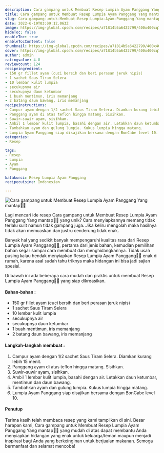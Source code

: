 ```yaml
---
description: Cara gampang untuk Membuat Resep Lumpia Ayam Panggang Yang mantap"
title: Cara gampang untuk Membuat Resep Lumpia Ayam Panggang Yang mantap
slug: Cara-gampang-untuk-Membuat-Resep-Lumpia-Ayam-Panggang-Yang-mantap
date: 2022-6-19T03:09:12.063Z
image: https://img-global.cpcdn.com/recipes/a71814b5a6422799/400x400cq70/photo.jpg
hideToc: false
enableToc: true
enableTocContent: false
thumbnail: https://img-global.cpcdn.com/recipes/a71814b5a6422799/400x400cq70/photo.jpg
cover: https://img-global.cpcdn.com/recipes/a71814b5a6422799/400x400cq70/photo.jpg
author: admin
ratingvalue: 4.8
reviewcount: 124
recipeingredient:
- 150 gr fillet ayam (cuci bersih dan beri perasan jeruk nipis)
- 1 sachet Saus Tiram Selera
- 10 lembar kulit lumpia
- secukupnya air
- secukupnya daun ketumbar
- 1 buah mentimun, iris memanjang
- 2 batang daun bawang, iris memanjang
recipeinstructions:
- Campur ayam dengan 1/2 sachet Saus Tiram Selera. Diamkan kurang lebih 15 menit.
- Panggang ayam di atas teflon hingga matang. Sisihkan.
- Suwir–suwir ayam, sisihkan.
- Ambil 1 lembar kulit lumpia, basahi dengan air. Letakkan daun ketumbar, mentimun dan daun bawang.
- Tambahkan ayam dan gulung lumpia. Kukus lumpia hingga matang.
- Lumpia Ayam Panggang siap disajikan bersama dengan BonCabe level 10.
categories:
- Resep

tags:
- Resep
- Lumpia
- Ayam
- Panggang

katakunci: Resep Lumpia Ayam Panggang
recipecuisine: Indonesian

---
```


![Cara gampang untuk Membuat Resep Lumpia Ayam Panggang Yang mantap👩‍🍳](https://img-global.cpcdn.com/recipes/a71814b5a6422799/400x400cq70/photo.jpg)

Lagi mencari ide resep Cara gampang untuk Membuat Resep Lumpia Ayam Panggang Yang mantap👩‍🍳 yang unik? Cara menyiapkannya memang tidak terlalu sulit namun tidak gampang juga. Jika keliru mengolah maka hasilnya tidak akan memuaskan dan justru cenderung tidak enak.

Banyak hal yang sedikit banyak mempengaruhi kualitas rasa dari Resep Lumpia Ayam Panggang👩‍🍳, pertama dari jenis bahan, kemudian pemilihan bahan segar sampai cara membuat dan menghidangkannya. Tidak usah pusing kalau hendak menyiapkan Resep Lumpia Ayam Panggang👩‍🍳 enak di rumah, karena asal sudah tahu triknya maka hidangan ini bisa jadi sajian spesial.

Di bawah ini ada beberapa cara mudah dan praktis untuk membuat Resep Lumpia Ayam Panggang👩‍🍳 yang siap dikreasikan.

<!--inarticleads1-->

#### Bahan-bahan :

- 150 gr fillet ayam (cuci bersih dan beri perasan jeruk nipis)
- 1 sachet Saus Tiram Selera
- 10 lembar kulit lumpia
- secukupnya air
- secukupnya daun ketumbar
- 1 buah mentimun, iris memanjang
- 2 batang daun bawang, iris memanjang

<!--inarticleads2-->

#### Langkah-langkah membuat :

1. Campur ayam dengan 1/2 sachet Saus Tiram Selera. Diamkan kurang lebih 15 menit.
1. Panggang ayam di atas teflon hingga matang. Sisihkan.
1. Suwir–suwir ayam, sisihkan.
1. Ambil 1 lembar kulit lumpia, basahi dengan air. Letakkan daun ketumbar, mentimun dan daun bawang.
1. Tambahkan ayam dan gulung lumpia. Kukus lumpia hingga matang.
1. Lumpia Ayam Panggang siap disajikan bersama dengan BonCabe level 10.

#### Penutup

Terima kasih telah membaca resep yang kami tampilkan di sini. Besar harapan kami, Cara gampang untuk Membuat Resep Lumpia Ayam Panggang Yang mantap👩‍🍳 yang mudah di atas dapat membantu Anda menyiapkan hidangan yang enak untuk keluarga/teman maupun menjadi inspirasi bagi Anda yang berkeinginan untuk berjualan makanan. Semoga bermanfaat dan selamat mencoba!